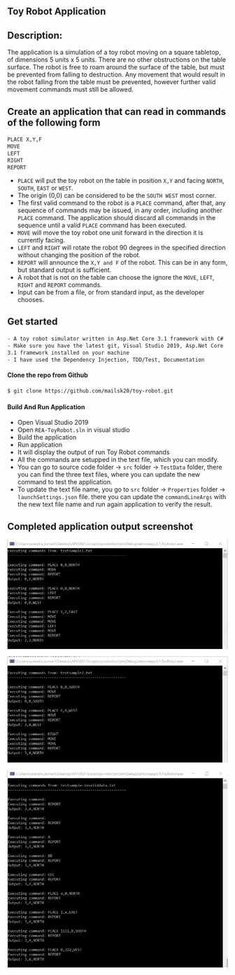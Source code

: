 ## Toy Robot Application

## Description:
The application is a simulation of a toy robot moving on a square tabletop, of dimensions 5
units x 5 units. There are no other obstructions on the table surface. The robot is free to roam around the surface of the table, but must be prevented from falling to destruction. Any movement that would result in the robot falling from the table must be prevented, however further valid movement commands must still be allowed.

## Create an application that can read in commands of the following form

```
PLACE X,Y,F
MOVE
LEFT
RIGHT
REPORT
```

- `PLACE` will put the toy robot on the table in position `X,Y` and facing `NORTH`, `SOUTH`, `EAST` or
`WEST`.
- The origin (0,0) can be considered to be the `SOUTH WEST` most corner.
- The first valid command to the robot is a `PLACE` command, after that, any sequence of
commands may be issued, in any order, including another `PLACE` command. The application
should discard all commands in the sequence until a valid `PLACE` command has been
executed.
- `MOVE` will move the toy robot one unit forward in the direction it is currently facing.
- `LEFT` and `RIGHT` will rotate the robot 90 degrees in the specified direction without changing
the position of the robot.
- `REPORT` will announce the `X,Y and F` of the robot. This can be in any form, but standard
output is sufficient.
- A robot that is not on the table can choose the ignore the `MOVE`, `LEFT`, `RIGHT` and `REPORT`
commands.
- Input can be from a file, or from standard input, as the developer chooses.


## Get started

```
- A toy robot simulator written in Asp.Net Core 3.1 framework with C#
- Make sure you have the latest git, Visual Studio 2019, Asp.Net Core 3.1 framework installed on your machine
- I have used the Dependency Injection, TDD/Test, Documentation
```

#### Clone the repo from Github

```bash
$ git clone https://github.com/mailsk20/toy-robot.git
```

#### Build And Run Application

- Open Visual Studio 2019
- Open `REA-ToyRobot.sln` in visual studio
- Build the application
- Run application
- It will display the output of run Toy Robot commands
- All the commands are setupped in the text file, which you can modify.
- You can go to source code folder -> `src` folder -> `TestData` folder, there you can find the three text files, where you can update the new command to test the application.
- To update the text file name, you go to  `src` folder -> `Properties` folder -> `launchSettings.json` file. there you can update the `commandLineArgs` with the new text file name and run again application to verify the result.


## Completed application output screenshot

![alt screenshot](https://github.com/mailsk20/toy-robot/blob/master/ToyRobot%20Output1.jpg)

![alt screenshot](https://github.com/mailsk20/toy-robot/blob/master/ToyRobot%20Output2.jpg)

![alt screenshot](https://github.com/mailsk20/toy-robot/blob/master/ToyRobot%20Output3.jpg)
